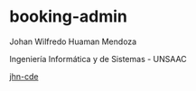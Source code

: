 # booking-admin
Johan Wilfredo Huaman Mendoza

Ingeniería Informática y de Sistemas - UNSAAC

[jhn-cde](github.com/jhn-cde)
